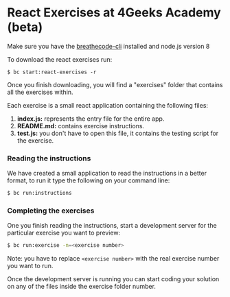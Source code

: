 # React Exercises at 4Geeks Academy (beta)

Make sure you have the [breathecode-cli](https://github.com/breatheco-de/breathecode-cli) installed and node.js version 8

To download the react exercises run:
```
$ bc start:react-exercises -r
```

Once you finish downloading, you will find a "exercises" folder that contains all the exercises within.

Each exercise is a small react application containing the following files:

1. **index.js:** represents the entry file for the entire app.
2. **README.md:** contains exercise instructions.
3. **test.js:** you don't have to open this file, it contains the testing script for the exercise.

### Reading the instructions
We have created a small application to read the instructions in a better format, to run it type the following on your command line:
```sh
$ bc run:instructions
```
### Completing the exercises
One you finish reading the instructions, start a development server for the particular exercise you want to preview:
```sh
$ bc run:exercise -n=<exercise number>
```
Note: you have to replace ```<exercise number>``` with the real exercise number you want to run.

Once the development server is running you can start coding your solution on any of the files inside the exercise folder number.
